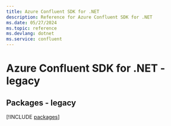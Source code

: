 ```yaml
---
title: Azure Confluent SDK for .NET
description: Reference for Azure Confluent SDK for .NET
ms.date: 05/27/2024
ms.topic: reference
ms.devlang: dotnet
ms.service: confluent
---
```

# Azure Confluent SDK for .NET - legacy
## Packages - legacy
[!INCLUDE [packages](confluent-index.md)]